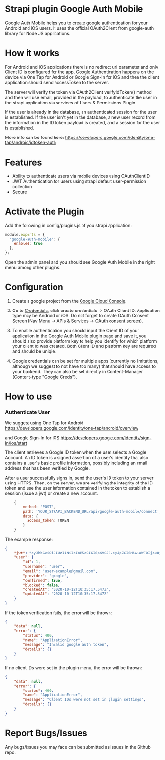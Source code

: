 # Strapi plugin Google Auth Mobile

Google Auth Mobile helps you to create google authentication for your Android and iOS users. It uses the official OAuth2Client from google-auth library for Node JS applications.


# How it works

For Android and iOS applications there is no redirect uri parameter and only Client ID is configured for the app. Google Authentication happens on the device via One Tap for Android or Google Sign-In for iOS and then the client application should send accessToken to the server. 

The server will verify the token via OAuth2Client verifyIdToken() method and then will use email, provided in the payload, to authenticate the user in the strapi application via services of Users & Permissions Plugin. 

If the user is already in the database, an authenticated session for the user is established. If the user isn't yet in the database, a new user record from the information in the ID token payload is created, and a session for the user is established.

More info can be found here: https://developers.google.com/identity/one-tap/android/idtoken-auth


# Features

- Ability to authenticate users via mobile devices using OAuthClientID
- JWT Authentication for users using strapi default user-permission collection
- Secure


# Activate the Plugin

Add the following in config/plugins.js of you strapi application:

```js
module.exports = {
  'google-auth-mobile': {
    enabled: true
  },
};
```

Open the admin panel and you should see Google Auth Mobile in the right menu among other plugins.


# Configuration

1. Create a google project from the [Google Cloud Console](https://console.cloud.google.com/projectcreate?previousPage=%2Fcloud-resource-manager%3Fproject%3D%26folder%3D%26organizationId%3D).

2. Go to [Credentials](https://console.cloud.google.com/apis/credentials), click create credentials -> OAuth Client ID. Application type may be Android or iOS. Do not forget to create OAuth Consent Screen (Nav Menu -> APIs & Services -> [OAuth consent screen](https://console.cloud.google.com/apis/credentials/consent)). 

3. To enable authentication you should input the Client ID of your application in the Google Auth Mobile plugin page and save it, you should also provide platform key to help you identify for which platform your client id was created. Both Client ID and platform key are required and should be uniqie.

4. Google credentials can be set for multiple apps (currently no limitations, although we suggest to not have too many) that should have access to your backend. They can also be set directly in Content-Manager (Content-type "Google Creds").


# How to use

### Authenticate User

We suggest using One Tap for Android
https://developers.google.com/identity/one-tap/android/overview

and Google Sign-In for iOS
https://developers.google.com/identity/sign-in/ios/start 

The client retrieves a Google ID token when the user selects a Google Account. An ID token is a signed assertion of a user's identity that also contains a user's basic profile information, possibly including an email address that has been verified by Google.

After a user successfully signs in, send the user's ID token to your server using HTTPS. Then, on the server, we are verifying the integrity of the ID token and use the user information contained in the token to establish a session (issue a jwt) or create a new account.

```js
    {
        method: 'POST',
        path: 'YOUR_STRAPI_BACKEND_URL/api/google-auth-mobile/connect',
        data: {
          access_token: TOKEN
        }
    }
```

The example response:

```json
{
    "jwt": "eyJhbGciOiJIUzI1NiIsInR5cCI6I6pXVCJ9.eyJpZCI6MiwiaWF0Ijox8jk3MTA2OTc1LCJleHAiOjEqOTk2OTg5NzV9.tZ1aYLZpZmAbZGeA3buTVyPdWY5O8GGNp-c2bjlN4kM",
    "user": {
        "id": 1,
        "username": "user",
        "email": "user-example@gmail.com",
        "provider": "google",
        "confirmed": true,
        "blocked": false,
        "createdAt": "2020-10-12T10:35:17.547Z",
        "updatedAt": "2020-10-12T10:35:17.547Z"
    }
}
```

If the token verification fails, the error will be thrown:

```json
{
    "data": null,
    "error": {
        "status": 400,
        "name": "ApplicationError",
        "message": "Invalid google auth token",
        "details": {}
    }
}
```

If no client IDs were set in the plugin menu, the error will be thrown:

```json
{
    "data": null,
    "error": {
        "status": 400,
        "name": "ApplicationError",
        "message": "Client IDs were not set in plugin settings",
        "details": {}
    }
}
```


# Report Bugs/Issues

Any bugs/issues you may face can be submitted as issues in the Github repo.